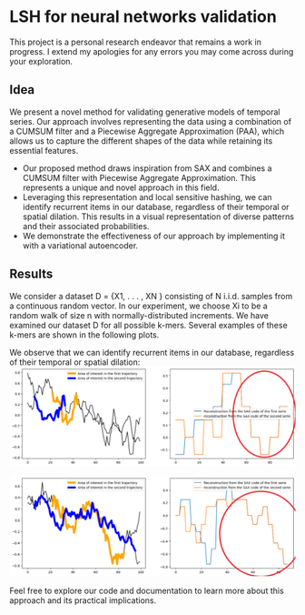 # LSH for neural networks validation
This project is a personal research endeavor that remains a work in progress. I extend my apologies for any errors you may come across during your exploration.

## Idea
We present a novel method for validating generative models of temporal series. Our approach involves representing the data using a combination of a CUMSUM filter and a Piecewise Aggregate Approximation (PAA), which allows us to capture the different shapes of the data while retaining its essential features.

- Our proposed method draws inspiration from SAX and combines a CUMSUM filter with Piecewise Aggregate Approximation. This represents a unique and novel approach in this field.
- Leveraging this representation and local sensitive hashing, we can identify recurrent items in our database, regardless of their temporal or spatial dilation. This results in a visual representation of diverse patterns and their associated probabilities.
- We demonstrate the effectiveness of our approach by implementing it with a variational autoencoder.

## Results 
We consider a dataset D = {X1, . . . , XN } consisting of N i.i.d. samples from a continuous random vector. In our experiment, we choose Xi to be a random walk of size n with normally-distributed increments.
We have examined our dataset D for all possible k-mers. Several examples of these k-mers are shown in the following plots.

We observe that we can identify recurrent items in our database, regardless of their temporal or spatial dilation:
![Alt Text](https://github.com/c1adrien/LSH_for_neural_networks_validation/blob/main/LSH/results/area_of_interest_two_trajectory.png)



![Alt Text](https://github.com/c1adrien/LSH_for_neural_networks_validation/blob/main/LSH/results/second%20pattern.png)


Feel free to explore our code and documentation to learn more about this approach and its practical implications.

